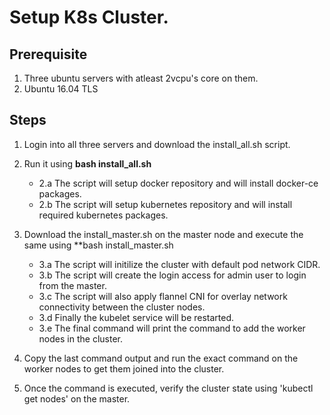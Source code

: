 # Setup K8s Cluster.

## Prerequisite

1) Three ubuntu servers with atleast 2vcpu's core on them.
2) Ubuntu 16.04 TLS

## Steps

1) Login into all three servers and download the  install_all.sh script.
2) Run it using **bash install_all.sh**
	* 2.a The script will setup docker repository and will install docker-ce packages.
	* 2.b The script will setup kubernetes repository and will install required kubernetes packages.
	

3) Download the install_master.sh on the master node and execute the same using **bash install_master.sh 
	* 3.a The script will initilize the cluster with default pod network CIDR.
	* 3.b The script will create the login access for admin user to login from the master.
	* 3.c The script will also apply flannel CNI for overlay network connectivity between the cluster nodes.
	* 3.d Finally the kubelet service will be restarted.
	* 3.e The final command will print the command to add the worker nodes in the cluster.
	

4) Copy the last command output and run the exact command on the worker nodes to get them joined into the cluster.
5) Once the command is executed, verify the cluster state using 'kubectl get nodes' on the master.
